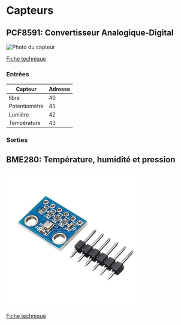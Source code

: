 # Capteurs

## PCF8591: Convertisseur Analogique-Digital

![Photo du capteur](pcf8591.jpg)

[Fiche technique](https://www.banggood.com/PCF8591-ADDA-Analog-Digital-Analog-Converter-Module-Measure-Light-and-Temperature-Produce-Various-Waveforms-p-1577996.html?rmmds=myorder&cur_warehouse=CN)

### Entrées

| Capteur       | Adresse |
| ------------- | ------- |
| libre         | 40      |
| Potentiomètre | 41      |
| Lumière       | 42      |
| Température   | 43      |
  
### Sorties
## BME280: Température, humidité et pression

![Photo du capteur](bme280.jpg)

[Fiche technique](https://www.banggood.com/BME280-Digital-Sensor-Temperature-Humidity-Atmospheric-Pressure-Sensor-Module-p-1354769.html?rmmds=myorder&cur_warehouse=CN)

